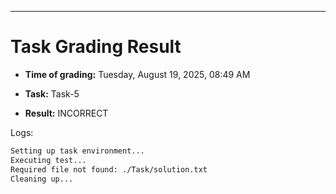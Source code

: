 
---
# Task Grading Result

- **Time of grading:** Tuesday, August 19, 2025, 08:49 AM

- **Task:** Task-5

- **Result:** INCORRECT


Logs:
```bash
Setting up task environment...
Executing test...
Required file not found: ./Task/solution.txt
Cleaning up...
```

